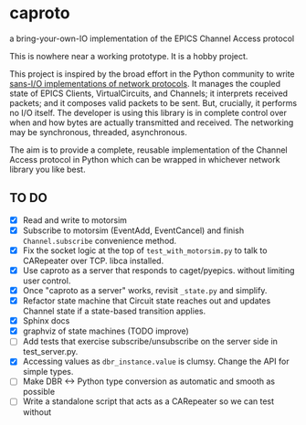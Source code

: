 # caproto

a bring-your-own-IO implementation of the EPICS Channel Access protocol

This is nowhere near a working prototype. It is a hobby project.

This project is inspired by the broad effort in the Python community to write
[sans-I/O implementations of network protocols](http://sans-io.readthedocs.io/).
It manages the coupled state of EPICS Clients, VirtualCircuits, and Channels; it
interprets received packets; and it composes valid packets to be sent. But,
crucially, it performs no I/O itself. The developer is using this library is
in complete control over when and how bytes are actually transmitted and
received. The networking may be synchronous, threaded, asynchronous.

The aim is to provide a complete, reusable implementation of the Channel Access
protocol in Python which can be wrapped in whichever network library you like
best.

## TO DO

* [x] Read and write to motorsim
* [x] Subscribe to motorsim (EventAdd, EventCancel) and finish
  ``Channel.subscribe`` convenience method.
* [x] Fix the socket logic at the top of `test_with_motorsim.py` to talk to
  CARepeater over TCP.
  libca installed.
* [x] Use caproto as a server that responds to caget/pyepics.
  without limiting user control.
* [x] Once "caproto as a server" works, revisit `_state.py` and simplify.
* [x] Refactor state machine that Circuit state reaches out and updates Channel
  state if a state-based transition applies.
* [x] Sphinx docs
* [x] graphviz of state machines (TODO improve)
* [ ] Add tests that exercise subscribe/unsubscribe on the server side in
  test_server.py.
* [x] Accessing values as ``dbr_instance.value`` is clumsy. Change the API for
  simple types.
* [ ] Make DBR <-> Python type conversion as automatic and smooth as possible
* [ ] Write a standalone script that acts as a CARepeater so we can test without
